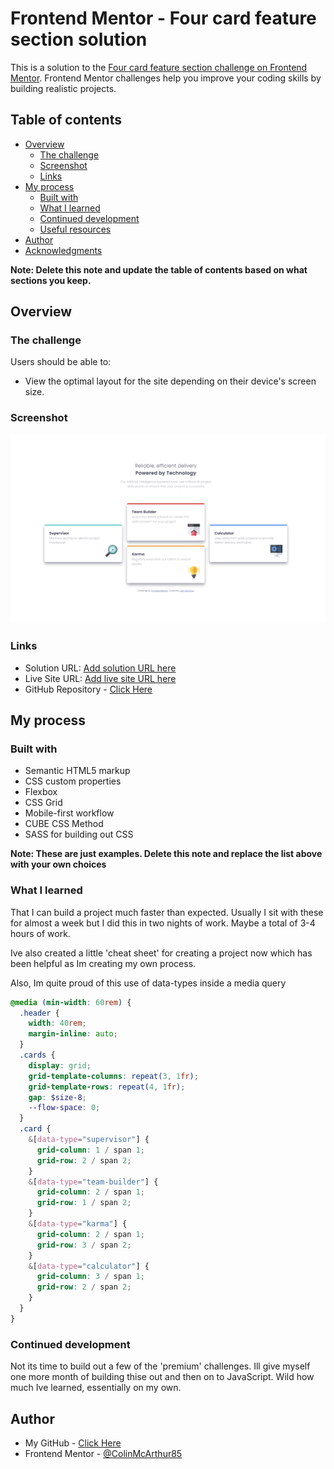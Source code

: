 # Frontend Mentor - Four card feature section solution

This is a solution to the [Four card feature section challenge on Frontend Mentor](https://www.frontendmentor.io/challenges/four-card-feature-section-weK1eFYK). Frontend Mentor challenges help you improve your coding skills by building realistic projects.

## Table of contents

- [Overview](#overview)
  - [The challenge](#the-challenge)
  - [Screenshot](#screenshot)
  - [Links](#links)
- [My process](#my-process)
  - [Built with](#built-with)
  - [What I learned](#what-i-learned)
  - [Continued development](#continued-development)
  - [Useful resources](#useful-resources)
- [Author](#author)
- [Acknowledgments](#acknowledgments)

**Note: Delete this note and update the table of contents based on what sections you keep.**

## Overview

### The challenge

Users should be able to:

- View the optimal layout for the site depending on their device's screen size.

### Screenshot

![](public/images/Four%20Card%20Feature%20SCreesnhot.png)

### Links

- Solution URL: [Add solution URL here](https://your-solution-url.com)
- Live Site URL: [Add live site URL here](https://your-live-site-url.com)
- GitHub Repository - [Click Here](https://github.com/ColinMcArthur85/four-card-feature)

## My process

### Built with

- Semantic HTML5 markup
- CSS custom properties
- Flexbox
- CSS Grid
- Mobile-first workflow
- CUBE CSS Method
- SASS for building out CSS

**Note: These are just examples. Delete this note and replace the list above with your own choices**

### What I learned

That I can build a project much faster than expected. Usually I sit with these for almost a week but I did this in two nights of work. Maybe a total of 3-4 hours of work.

Ive also created a little 'cheat sheet' for creating a project now which has been helpful as Im creating my own process.

Also, Im quite proud of this use of data-types inside a media query

```scss
@media (min-width: 60rem) {
  .header {
    width: 40rem;
    margin-inline: auto;
  }
  .cards {
    display: grid;
    grid-template-columns: repeat(3, 1fr);
    grid-template-rows: repeat(4, 1fr);
    gap: $size-8;
    --flow-space: 0;
  }
  .card {
    &[data-type="supervisor"] {
      grid-column: 1 / span 1;
      grid-row: 2 / span 2;
    }
    &[data-type="team-builder"] {
      grid-column: 2 / span 1;
      grid-row: 1 / span 2;
    }
    &[data-type="karma"] {
      grid-column: 2 / span 1;
      grid-row: 3 / span 2;
    }
    &[data-type="calculator"] {
      grid-column: 3 / span 1;
      grid-row: 2 / span 2;
    }
  }
}
```

### Continued development

Not its time to build out a few of the 'premium' challenges. Ill give myself one more month of building thise out and then on to JavaScript. Wild how much Ive learned, essentially on my own.

## Author

- My GitHub - [Click Here](https://github.com/ColinMcArthur85)
- Frontend Mentor - [@ColinMcArthur85](https://www.frontendmentor.io/profile/ColinMcArthur85)
